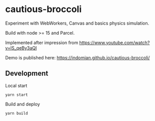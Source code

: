 cautious-broccoli
=================

Experiment with WebWorkers, Canvas and basics physics simulation.

Build with node >= 15 and Parcel.

Implemented after impression from https://www.youtube.com/watch?v=lS_qeBy3aQI

Demo is published here: https://indomian.github.io/cautious-broccoli/

Development
-----------

Local start
```shell script
yarn start
```

Build and deploy
```shell script
yarn build
```
